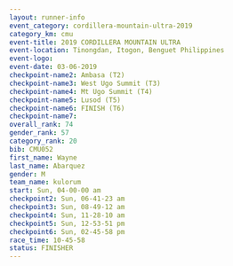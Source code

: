 ```yaml
---
layout: runner-info 
event_category: cordillera-mountain-ultra-2019 
category_km: cmu 
event-title: 2019 CORDILLERA MOUNTAIN ULTRA 
event-location: Tinongdan, Itogon, Benguet Philippines 
event-logo: 
event-date: 03-06-2019 
checkpoint-name2: Ambasa (T2) 
checkpoint-name3: West Ugo Summit (T3) 
checkpoint-name4: Mt Ugo Summit (T4) 
checkpoint-name5: Lusod (T5) 
checkpoint-name6: FINISH (T6) 
checkpoint-name7: 
overall_rank: 74
gender_rank: 57
category_rank: 20
bib: CMU052
first_name: Wayne
last_name: Abarquez
gender: M
team_name: kulorum
start: Sun, 04-00-00 am
checkpoint2: Sun, 06-41-23 am
checkpoint3: Sun, 08-49-12 am
checkpoint4: Sun, 11-28-10 am
checkpoint5: Sun, 12-53-51 pm
checkpoint6: Sun, 02-45-58 pm
race_time: 10-45-58
status: FINISHER
---
```

